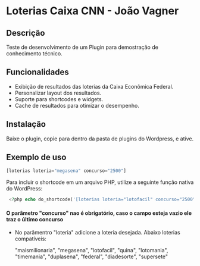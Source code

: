 # Loterias Caixa CNN - João Vagner

## Descrição

Teste de desenvolvimento de um Plugin para demostração de conhecimento técnico.

## Funcionalidades

- Exibição de resultados das loterias da Caixa Econômica Federal.
- Personalizar layout dos resultados.
- Suporte para shortcodes e widgets.
- Cache de resultados para otimizar o desempenho.

## Instalação

Baixe o plugin, copie para dentro da pasta de plugins do Wordpress, e ative.

## Exemplo de uso

```php
[loterias loteria="megasena" concurso="2500"]
```

Para incluir o shortcode em um arquivo PHP, utilize a seguinte função nativa do WordPress:

```php
 <?php echo do_shortcode('[loterias loteria="lotofacil" concurso="2500"]'); ?>
```

#### O parâmetro "concurso" nao é obrigatório, caso o campo esteja vazio ele traz o último concurso

- No parâmentro "loteria" adicione a loteria desejada. Abaixo loterias compatíveis:

  "maismilionaria",
  "megasena",
  "lotofacil",
  "quina",
  "lotomania",
  "timemania",
  "duplasena",
  "federal",
  "diadesorte",
  "supersete"
